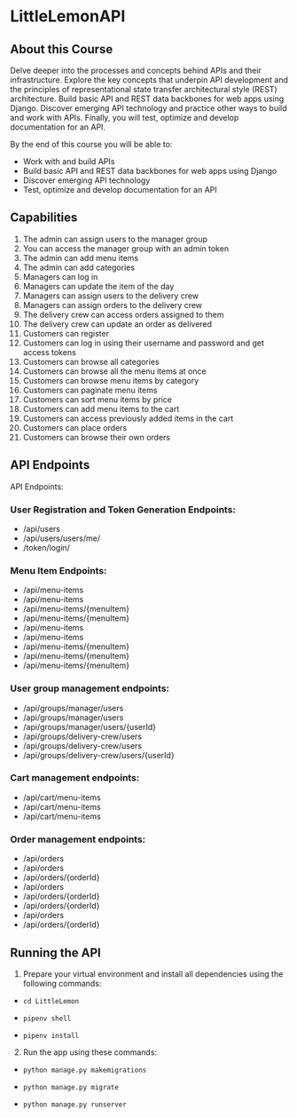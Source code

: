 # LittleLemonAPI
## About this Course
Delve deeper into the processes and concepts behind APIs and their infrastructure. Explore the key concepts that underpin API development and the principles of representational state transfer architectural style (REST) architecture. Build basic API and REST data backbones for web apps using Django. Discover emerging API technology and practice other ways to build and work with APIs. Finally, you will test, optimize and develop documentation for an API.

By the end of this course you will be able to:

- Work with and build APIs
-	Build basic API and REST data backbones for web apps using Django
-	Discover emerging API technology 
-	Test, optimize and develop documentation for an API

## Capabilities
1. The admin can assign users to the manager group
2. You can access the manager group with an admin token
3. The admin can add menu items 
4. The admin can add categories
5. Managers can log in 
6. Managers can update the item of the day
7. Managers can assign users to the delivery crew
8. Managers can assign orders to the delivery crew
9. The delivery crew can access orders assigned to them
10. The delivery crew can update an order as delivered
11. Customers can register
12. Customers can log in using their username and password and get access tokens
13. Customers can browse all categories 
14. Customers can browse all the menu items at once
15. Customers can browse menu items by category
16. Customers can paginate menu items
17. Customers can sort menu items by price
18. Customers can add menu items to the cart
19. Customers can access previously added items in the cart
20. Customers can place orders
21. Customers can browse their own orders

## API Endpoints
API Endpoints:

### User Registration and Token Generation Endpoints:
-	/api/users
-	/api/users/users/me/
-	/token/login/

### Menu Item Endpoints:
-	/api/menu-items
-	/api/menu-items
-	/api/menu-items/{menuItem}
-	/api/menu-items/{menuItem}
-	/api/menu-items
-	/api/menu-items
-	/api/menu-items/{menuItem}
-	/api/menu-items/{menuItem}
-	/api/menu-items/{menuItem}

### User group management endpoints:
-	/api/groups/manager/users
-	/api/groups/manager/users
-	/api/groups/manager/users/{userId}
-	/api/groups/delivery-crew/users
-	/api/groups/delivery-crew/users
-	/api/groups/delivery-crew/users/{userId}

### Cart management endpoints:
-	/api/cart/menu-items
-	/api/cart/menu-items
-	/api/cart/menu-items

### Order management endpoints:
-	/api/orders
-	/api/orders
-	/api/orders/{orderId}
-	/api/orders
-	/api/orders/{orderId}
-	/api/orders/{orderId}
-	/api/orders
-	/api/orders/{orderId}

## Running the API
1. Prepare your virtual environment and install all dependencies using the following commands:

- `cd LittleLemon`

- `pipenv shell`

- `pipenv install`

2. Run the app using these commands:

- `python manage.py makemigrations `

- `python manage.py migrate`

- `python manage.py runserver`
